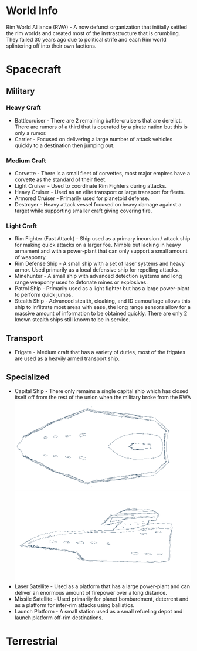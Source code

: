 # World Info

Rim World Alliance (RWA) - A now defunct organization that initially settled the rim worlds and created most of the instrastructure that is crumbling. They failed 30 years ago due to political strife and each Rim world splintering off into their own factions.

# Spacecraft

## Military

### Heavy Craft

* Battlecruiser - There are 2 remaining battle-cruisers that are derelict. There are rumors of a third that is operated by a pirate nation but this is only a rumor.
* Carrier - Focused on delivering a large number of attack vehicles quickly to a destination then jumping out.

### Medium Craft

* Corvette - There is a small fleet of corvettes, most major empires have a corvette as the standard of their fleet.
* Light Cruiser - Used to coordinate Rim Fighters during attacks.
* Heavy Cruiser - Used as an elite transport or large transport for fleets.
* Armored Cruiser - Primarily used for planetoid defense.
* Destroyer - Heavy attack vessel focused on heavy damage against a target while supporting smaller craft giving covering fire.


### Light Craft

* Rim Fighter (Fast Attack) - Ship used as a primary incursion / attack ship for making quick attacks on a larger foe. Nimble but lacking in heavy armament and with a power-plant that can only support a small amount of weaponry.
* Rim Defense Ship - A small ship with a set of laser systems and heavy armor. Used primarily as a local defensive ship for repelling attacks.
* Minehunter - A small ship with advanced detection systems and long range weaponry used to detonate mines or explosives.
* Patrol Ship - Primarily used as a light fighter but has a large power-plant to perform quick jumps.
* Stealth Ship - Advanced stealth, cloaking, and ID camouflage allows this ship to infiltrate most areas with ease, the long range sensors allow for a massive amount of information to be obtained quickly. There are only 2 known stealth ships still known to be in service.

## Transport

* Frigate - Medium craft that has a variety of duties, most of the frigates are used as a heavily armed transport ship.

## Specialized

* Capital Ship - There only remains a single capital ship which has closed itself off from the rest of the union when the military broke from the RWA
![Capital Ship Top](CapitalShipTop.png ':size=200')
![Capital Ship Side](CapitalShipSide.png ':size=200')
* Laser Satellite - Used as a platform that has a large power-plant and can deliver an enormous amount of firepower over a long distance.
* Missile Satellite - Used primarily for planet bombardment, deterrent and as a platform for inter-rim attacks using ballistics.
* Launch Platform - A small station used as a small refueling depot and launch platform off-rim destinations.


# Terrestrial

